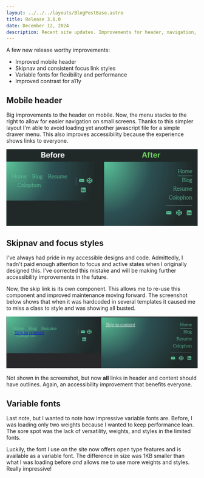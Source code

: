 ```yaml
---
layout: ../../../layouts/BlogPostBase.astro
title: Release 3.6.0
date: December 12, 2024
description: Recent site updates. Improvements for header, navigation, performance, and fonts.
---
```


A few new release worthy improvements:

- Improved mobile header
- Skipnav and consistent focus link styles
- Variable fonts for flexibility and performance
- Improved contrast for a11y

## Mobile header

Big improvements to the header on mobile. Now, the menu stacks to the right
to allow for easier navigation on small screens. Thanks to this simpler layout
I'm able to avoid loading yet another javascript file for a simple drawer menu.
This also improves accessibility because the experience shows links to everyone.

![Mobile header comparison, before with header links colliding and after with links stacked above each other](../../../images/blog/header-2024-12-12@2x.png)

## Skipnav and focus styles

I've always had pride in my accessible designs and code. Admittedly, I hadn't paid enough attention to focus and active states when I originally designed this. I've corrected this mistake and will be making further accessibility improvements in the future.

Now, the skip link is its own component. This allows me to re-use this component and improved maintenance moving forward. The screenshot below shows that when it was hardcoded in several templates it caused me to miss a class to style and was showing all busted.

![The skip link before and after. Before, styles were broken on mobile. After, on the right, now is displaying properly without colliding with elements](../../../images/blog/skiplink-2024-12-12@2x.png)

Not shown in the screenshot, but now **all** links in header and content should have outlines. Again, an accessibility improvement that benefits everyone.

## Variable fonts

Last note, but I wanted to note how impressive variable fonts are. Before, I was loading only two weights because I wanted to keep performance lean. The sore spot was the lack of versatility, weights, and styles in the limited fonts.

Luckily, the font I use on the site now offers open type features and is available as a variable font. The difference in size was 1KB smaller than what I was loading before _and_ allows me to use more weights and styles. Really impressive!
